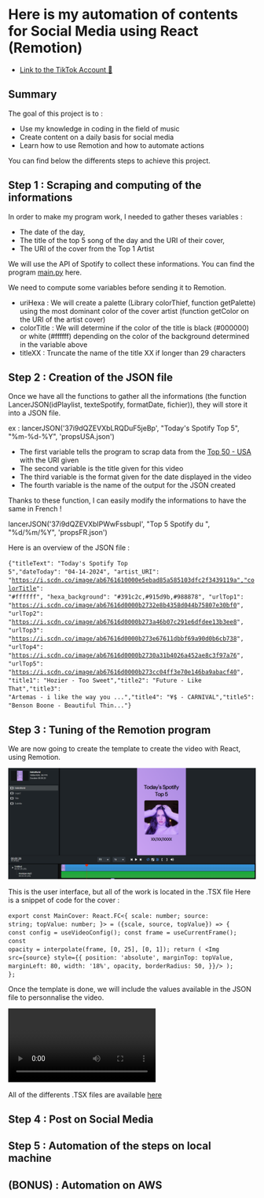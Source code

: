 # Here is my automation of contents for Social Media using React (Remotion)

- [Link to the TikTok Account 👋](https://www.tiktok.com/@topfivespotify)


## Summary

The goal of this project is to :
- Use my knowledge in coding in the field of music
- Create content on a daily basis for social media
- Learn how to use Remotion and how to automate actions

You can find below the differents steps to achieve this project.

## Step 1 : Scraping and computing of the informations

In order to make my program work, I needed to gather theses variables : 
 - The date of the day,
 - The title of the top 5 song of the day and the URI of their cover,
 - The URI of the cover from the Top 1 Artist

We will use the API of Spotify to collect these informations.
You can find the program [main.py](https://github.com/wTrystan/remotion_Tiktok_Spotify) here.

We need to compute some variables before sending it to Remotion.

- uriHexa : We will create a palette (Library colorThief, function getPalette) using the most dominant color of the cover artist (function getColor on the URI of the artist cover)
- colorTitle : We will determine if the color of the title is black (#000000) or white (#ffffff) depending on the color of the background determined in the variable above
- titleXX : Truncate the name of the title XX if longer than 29 characters

## Step 2 : Creation of the JSON file

Once we have all the functions to gather all the informations (the function LancerJSON(idPlaylist, texteSpotify, formatDate, fichier)), they will store it into a JSON file.

ex : lancerJSON('37i9dQZEVXbLRQDuF5jeBp', "Today's Spotify Top 5", "%m-%d-%Y", 'propsUSA.json')

- The first variable tells the program to scrap data from the [Top 50 - USA](https://open.spotify.com/playlist/37i9dQZEVXbLRQDuF5jeBp) with the URI given
- The second variable is the title given for this video 
- The third variable is the format given for the date displayed in the video
- The fourth variable is the name of the output for the JSON created

Thanks to these function, I can easily modify the informations to have the same in French !

lancerJSON('37i9dQZEVXbIPWwFssbupI', "Top 5 Spotify du ", "%d/%m/%Y", 'propsFR.json')

Here is an overview of the JSON file :

<code class="language-json">{"titleText": "Today's Spotify Top 5","dateToday": "04-14-2024",
"artist_URI": "https://i.scdn.co/image/ab6761610000e5ebad85a585103dfc2f3439119a","colorTitle": "#ffffff",
"hexa_background": "#391c2c,#915d9b,#988878",
"urlTop1": "https://i.scdn.co/image/ab67616d0000b2732e8b4358d044b75807e30bf0",
"urlTop2": "https://i.scdn.co/image/ab67616d0000b273a46b07c291e6dfdee13b3ee8",
"urlTop3": "https://i.scdn.co/image/ab67616d0000b273e67611dbbf69a90d0b6cb738",
"urlTop4": "https://i.scdn.co/image/ab67616d0000b2730a31b4026a452ae8c3f97a76",
"urlTop5": "https://i.scdn.co/image/ab67616d0000b273cc04ff3e70e146ba9abacf40",
"title1": "Hozier - Too Sweet","title2": "Future - Like That","title3": "Artemas - i like the way you ...","title4": "¥$ - CARNIVAL","title5": "Benson Boone - Beautiful Thin..."}</code>

## Step 3 : Tuning of the Remotion program

We are now going to create the template to create the video with React, using Remotion.

<img src="interface_Remotion.PNG">

This is the user interface, but all of the work is located in the .TSX file
Here is a snippet of code for the cover :

<code>export const MainCover: React.FC<{
	scale: number;
    source: string;
    topValue: number;
}> = ({scale, source, topValue}) => {
	const config = useVideoConfig();
	const frame = useCurrentFrame();
	const opacity = interpolate(frame, [0, 25], [0, 1]);
	return (
 <Img src={source} style={{
				position: 'absolute',
				marginTop: topValue,
				marginLeft: 80,
				width: '18%',
				opacity,
				borderRadius: 50,
			}}/>
	);
};</code>

Once the template is done, we will include the values available in the JSON file to personnalise the video.

<video controls width="300">
  <source src="formatUSA.mp4" type="video/mp4">
  This browser does not support HTML video.
</video>

All of the differents .TSX files are available [here](https://github.com/wTrystan/remotion_Tiktok_Spotify) 

## Step 4 : Post on Social Media 

## Step 5 : Automation of the steps on local machine

## (BONUS) : Automation on AWS
